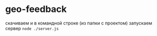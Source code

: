 # geo-feedback
скачиваем и в командной строке (из папки с проектом) запускаем сервер `node ./server.js`
